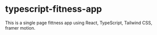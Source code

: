 # typescript-fitness-app
This is a single page fittness app using React, TypeScript, Tailwind CSS, framer motion.
